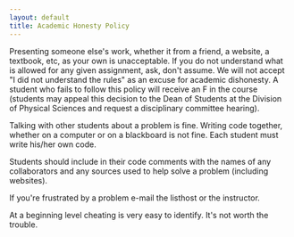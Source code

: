 ```yaml
---
layout: default
title: Academic Honesty Policy
---
```


Presenting someone else's work, whether it from a friend, a website, a
textbook, etc, as your own is unacceptable.  If you do not understand
what is allowed for any given assignment, ask, don't assume.  We will
not accept "I did not understand the rules" as an excuse for
academic dishonesty.  A student who fails to follow this policy will
receive an F in the course (students may appeal this decision to the
Dean of Students at the Division of Physical Sciences and request a
disciplinary committee hearing).

Talking with other students about a problem is fine. Writing code together, whether on a computer or on a blackboard is not fine. Each student must write his/her own code.  

Students should include in their code comments with the names of any
collaborators and any sources used to help solve a problem (including
websites).

If you're frustrated by a problem e-mail the listhost or the instructor. 

At a beginning level cheating is very easy to identify. It's not worth the trouble.
